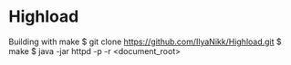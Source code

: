 # Highload

Building with make
$ git clone https://github.com/IlyaNikk/Highload.git
$ make
$ java -jar httpd -p <port> -r <document_root>